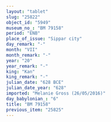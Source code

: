 ```yaml
---
layout: "tablet"
slug: "25822"
object_id: "5949"
museum_no_: "BM 79158"
period: "ENB"
place_of_issue: "Sippar city"
day_remark: "-"
month: "VII"
month_remark: "-"
year: "20"
year_remark: "-"
king: "Kan"
king_remark: "-"
julian_date: "628 BCE"
julian_date_year: "628"
imported: "Melanie Gross (26/05/2016)"
day_babylonian_: "6"
title: "BM 79158"
previous_item: "25825"
---
```

